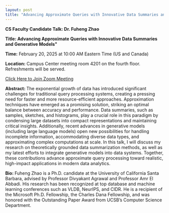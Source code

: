 ```yaml
---
layout: post
title: "Advancing Approximate Queries with Innovative Data Summaries and Generative Models"
---
```

<p><b>CS Faculty Candidate Talk: Dr. Fuheng Zhao</b></p>
<p><b>Title: Advancing Approximate Queries with Innovative Data Summaries and Generative Models"</b></p>

<p></p>
<p><b>Time:</b> February 20, 2025 at 10:00 AM Eastern Time (US and Canada)</p>
<p><b>Location:</b> Campus Center meeting room 4201 on the fourth floor. Refreshments will be served.</p>
<a href="https://umassboston.zoom.us/j/92791577581">Click Here to Join Zoom Meeting  </a>


<p></p>
<p><b>Abstract: </b> The exponential growth of data has introduced significant challenges for traditional query processing systems, creating a pressing need for faster and more resource-efficient approaches. Approximation techniques have emerged as a promising solution, striking an optimal balance between accuracy and performance. Data summaries, such as samples, sketches, and histograms, play a crucial role in this paradigm by condensing large datasets into compact representations and maintaining critical insights. Additionally, recent advances in generative models (including large language models) open new possibilities for handling incomplete information, accommodating diverse data types, and approximating complex computations at scale. In this talk, I will discuss my research on theoretically grounded data summarization methods, as well as my latest efforts to integrate generative models into data systems. Together, these contributions advance approximate query processing toward realistic, high-impact applications in modern data analytics.
</p>

<p></p>
<p><b>Bio: </b> Fuheng Zhao is a Ph.D. candidate at the University of California Santa Barbara, advised by Professor Divyakant Agrawal and Professor Amr El Abbadi. His research has been recognized at top database and machine learning conferences such as VLDB, NeurIPS, and CIDR. He is a recipient of the Microsoft Ph.D. Fellowship, the Charles Dana Fellowship, and was honored with the Outstanding Paper Award from UCSB’s Computer Science Department.
</p>
